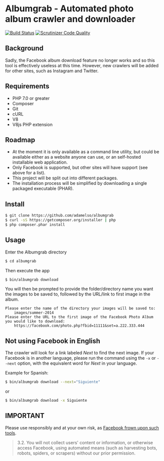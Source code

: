 Albumgrab - Automated photo album crawler and downloader
========================================================

[![Build Status](https://travis-ci.org/adamelso/albumgrab.svg?branch=master)](https://travis-ci.org/adamelso/albumgrab)
[![Scrutinizer Code Quality](https://scrutinizer-ci.com/g/adamelso/albumgrab/badges/quality-score.png?b=master)](https://scrutinizer-ci.com/g/adamelso/albumgrab/?branch=master)


Background
----------

Sadly, the Facebook album download feature no longer works and so this tool is effectively useless at this time.
However, new crawlers will be added for other sites, such as Instagram and Twitter.


Requirements
------------

  * PHP 7.0 or greater
  * Composer
  * Git
  * cURL
  * V8
  * V8js PHP extension


Roadmap
-------

  * At the moment it is only available as a command line utility, but could be available either as a website
    anyone can use, or an self-hosted installable web application.
  * Only Facebook is supported, but other sites will have support (see above for a list).
  * This project will be split out into different packages.
  * The installation process will be simplified by downloading a single packaged executable (PHAR).


Install
-------

```bash
$ git clone https://github.com/adamelso/albumgrab
$ curl -sS https://getcomposer.org/installer | php
$ php composer.phar install
```

Usage
-----

Enter the Albumgrab directory

```bash
$ cd albumgrab
```

Then execute the app

```bash
$ bin/albumgrab download
```

You will then be prompted to provide the folder/directory name you want the images to be saved to, followed by the URL/link to first image in the album.

    Please enter the name of the directory your images will be saved to:
        images/summer-2014
    Please enter the URL to the first image of the Facebook Photo Album you would like to download:
        https://facebook.com/photo.php?fbid=11111&set=a.222.333.444


Not using Facebook in English
-----------------------------

The crawler will look for a link labeled _Next_ to find the next image.
If your Facebook is in another language, please run the command using
the `-x` or `--next` option, with the equivalent word for _Next_ in
your language.

Example for Spanish:

```bash
$ bin/albumgrab download --next="Siguiente"
```

or

```bash
$ bin/albumgrab download -x Siguiente
```


IMPORTANT
---------

Please use responsibly and at your own risk, as [Facebook frown upon such tools](https://www.facebook.com/terms.php?ref=pf).

> 3.2. You will not collect users' content or information, or otherwise access Facebook, using automated means (such as harvesting bots, robots, spiders, or scrapers) without our prior permission.

